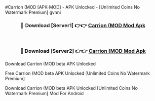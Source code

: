 #Carrion (MOD [APK-MOD] - APK Unlocked - [Unlimited Coins No Watermark Premium] gvnni



<div align="center">

<h3>🔴 Download [Server1] 👉👉 <a href="https://momento.my/?title=Carrion_(MOD">Carrion (MOD Mod Apk</a></h3><br>

<h3>🔴 Download [Server2] 👉👉 <a href="https://momento.my/?title=Carrion_(MOD">Carrion (MOD Mod Apk</a></h3>
</div>



Download Carrion (MOD beta APK Unlocked

Free Carrion (MOD beta APK Unlocked [Unlimited Coins No Watermark Premium]

Download Carrion (MOD beta APK Unlocked [Unlimited Coins No Watermark Premium] Mod For Android

